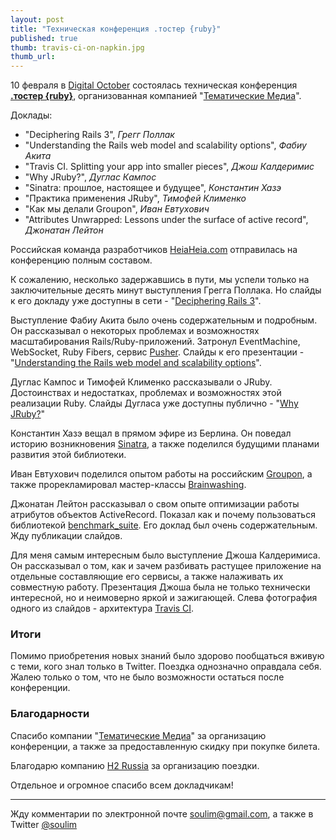 ```yaml
---
layout: post
title: "Техническая конференция .тостер {ruby}"
published: true
thumb: travis-ci-on-napkin.jpg
thumb_url:
---
```


10 февраля в [Digital October](http://digitaloctober.com/) состоялась техническая конференция [**.тостер {ruby}**](http://toster.ru), организованная компанией "[Тематические Медиа](http://thematicmedia.ru/)".

Доклады:

- "Deciphering Rails 3", *Грегг Поллак*
- "Understanding the Rails web model and scalability options", *Фабиу Акита*
- "Travis CI. Splitting your app into smaller pieces", *Джош Калдеримис*
- "Why JRuby?", *Дуглас Кампос*
- "Sinatra: прошлое, настоящее и будущее", *Константин Хазэ*
- "Практика применения JRuby", *Тимофей Клименко*
- "Как мы делали Groupon", *Иван Евтухович*
- "Attributes Unwrapped: Lessons under the surface of active record", *Джонатан Лейтон*

Российская команда разработчиков [HeiaHeia.com](http://heiaheia.com) отправилась на конференцию полным составом.

К сожалению, несколько задержавшись в пути, мы успели только на заключительные десять минут выступления Грегга Поллака. Но слайды к его докладу уже доступны в сети - "[Deciphering Rails 3](http://bit.ly/railstoaster)".

Выступление Фабиу Акита было очень содержательным и подробным. Он рассказывал о некоторых проблемах и возможностях масштабирования Rails/Ruby-приложений. Затронул EventMachine, WebSocket, Ruby Fibers, сервис [Pusher](http://pusherapp.com). Слайды к его презентации - "[Understanding the Rails web model and scalability options](http://www.slideshare.net/akitaonrails/toster-understanding-the-rails-web-model-and-scalability-options)".

Дуглас Кампос и Тимофей Клименко рассказывали о JRuby. Достоинствах и недостатках, проблемах и возможностях этой реализации Ruby. Слайды Дугласа уже доступны публично - "[Why JRuby?](http://cdn.qmx.me/presentations/2012/toster.ru/index.html)"

Константин Хазэ вещал в прямом эфире из Берлина. Он поведал историю возникновения [Sinatra](http://www.sinatrarb.com/), а также поделился будущими планами развития этой библиотеки.

Иван Евтухович поделился опытом работы на российским [Groupon](http://groupon.ru), а также прорекламировал мастер-классы [Brainwashing](http://brainwashing.pro).

Джонатан Лейтон рассказывал о свом опыте оптимизации работы атрибутов объектов ActiveRecord. Показал как и почему пользоваться библиотекой [benchmark_suite](https://rubygems.org/gems/benchmark_suite). Его доклад был очень содержательным. Жду публикации слайдов.

Для меня самым интересным было выступление Джоша Калдеримиса. Он рассказывал о том, как и зачем разбивать растущее приложение на отдельные составляющие его сервисы, а также налаживать их совместную работу. Презентация Джоша была не только технически интересной, но и неимоверно яркой и зажигающей. Слева фотография одного из слайдов - архитектура [Travis CI](http://travis-ci.org).

### Итоги

Помимо приобретения новых знаний было здорово пообщаться вживую с теми, кого знал только в Twitter. Поездка однозначно оправдала себя. Жалею только о том, что не было возможности остаться после конференции.

### Благодарности

Спасибо компании "[Тематические Медиа](http://thematicmedia.ru/)" за организацию конференции, а также за предоставленную скидку при покупке билета.

Благодарю компанию [H2 Russia](https://twitter.com/h2russia/) за организацию поездки.

Отдельное и огромное спасибо всем докладчикам!

---

Жду комментарии по электронной почте <soulim@gmail.com>, а также в Twitter [@soulim](http://twitter.com/soulim)